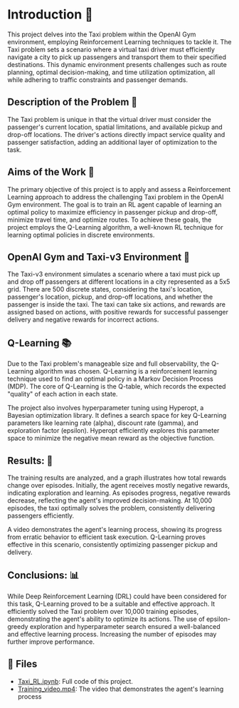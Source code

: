 <!DOCTYPE html>
<html>
<head>
  <title> Reinforcement Learning in OpenAI Gym: Tackling the Taxi Problem 🚖🤖 </title>
</head>
<body>
  <h1>Introduction 🧐</h1>
  <p>This project delves into the Taxi problem within the OpenAI Gym environment, employing Reinforcement Learning techniques to tackle it. The Taxi problem sets a scenario where a virtual taxi driver must efficiently navigate a city to pick up passengers and transport them to their specified destinations. This dynamic environment presents challenges such as route planning, optimal decision-making, and time utilization optimization, all while adhering to traffic constraints and passenger demands.</p>

  <h2>Description of the Problem 🚖</h2>
  <p>The Taxi problem is unique in that the virtual driver must consider the passenger's current location, spatial limitations, and available pickup and drop-off locations. The driver's actions directly impact service quality and passenger satisfaction, adding an additional layer of optimization to the task.</p>

  <h2>Aims of the Work 🎯</h2>
  <p>The primary objective of this project is to apply and assess a Reinforcement Learning approach to address the challenging Taxi problem in the OpenAI Gym environment. The goal is to train an RL agent capable of learning an optimal policy to maximize efficiency in passenger pickup and drop-off, minimize travel time, and optimize routes. To achieve these goals, the project employs the Q-Learning algorithm, a well-known RL technique for learning optimal policies in discrete environments.</p>

  <h2>OpenAI Gym and Taxi-v3 Environment 🚕</h2>
  <p>The Taxi-v3 environment simulates a scenario where a taxi must pick up and drop off passengers at different locations in a city represented as a 5x5 grid. There are 500 discrete states, considering the taxi's location, passenger's location, pickup, and drop-off locations, and whether the passenger is inside the taxi. The taxi can take six actions, and rewards are assigned based on actions, with positive rewards for successful passenger delivery and negative rewards for incorrect actions.</p>

  <h2>Q-Learning 📚</h2>
  <p>Due to the Taxi problem's manageable size and full observability, the Q-Learning algorithm was chosen. Q-Learning is a reinforcement learning technique used to find an optimal policy in a Markov Decision Process (MDP). The core of Q-Learning is the Q-table, which records the expected "quality" of each action in each state.</p>
  <p>The project also involves hyperparameter tuning using Hyperopt, a Bayesian optimization library. It defines a search space for key Q-Learning parameters like learning rate (alpha), discount rate (gamma), and exploration factor (epsilon). Hyperopt efficiently explores this parameter space to minimize the negative mean reward as the objective function.</p>

  <h2>Results: 🎯</h2>
  <p>The training results are analyzed, and a graph illustrates how total rewards change over episodes. Initially, the agent receives mostly negative rewards, indicating exploration and learning. As episodes progress, negative rewards decrease, reflecting the agent's improved decision-making. At 10,000 episodes, the taxi optimally solves the problem, consistently delivering passengers efficiently.</p>
  <p>A video demonstrates the agent's learning process, showing its progress from erratic behavior to efficient task execution. Q-Learning proves effective in this scenario, consistently optimizing passenger pickup and delivery.</p>

  <h2>Conclusions: 📊</h2>
  <p>While Deep Reinforcement Learning (DRL) could have been considered for this task, Q-Learning proved to be a suitable and effective approach. It efficiently solved the Taxi problem over 10,000 training episodes, demonstrating the agent's ability to optimize its actions. The use of epsilon-greedy exploration and hyperparameter search ensured a well-balanced and effective learning process. Increasing the number of episodes may further improve performance.</p>

  <h2>📂 Files</h2>
  <ul>
    <li><a href="Taxi_RL.ipynb">Taxi_RL.ipynb</a>: Full code of this project.</li>
    <li><a href="Training_video.mp4">Training_video.mp4</a>: The video that demonstrates the agent's learning process</li>
  </ul>

  
</body>
</html>

